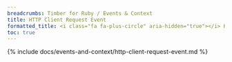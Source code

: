 ```yaml
---
breadcrumbs: Timber for Ruby / Events & Context
title: HTTP Client Request Event
formatted_title: <i class="fa fa-plus-circle" aria-hidden="true"></i> HTTP Client Request Event
toc: true
---
```


{% include docs/events-and-context/http-client-request-event.md %}